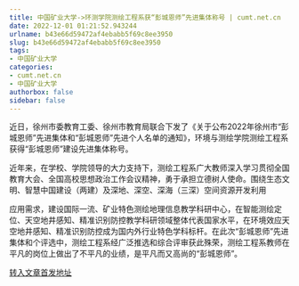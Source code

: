 ```yaml
---
title: 中国矿业大学->环测学院测绘工程系获“彭城恩师”先进集体称号 | cumt.net.cn
date: 2022-12-01 01:21:52.943244
urlname: b43e66d59472af4ebabb5f69c8ee3950
slug: b43e66d59472af4ebabb5f69c8ee3950
tags: 
- 中国矿业大学
categories:
- cumt.net.cn
- 中国矿业大学
authorbox: false
sidebar: false
---
```

近日，徐州市委教育工委、徐州市教育局联合下发了《关于公布2022年徐州市“彭城恩师”先进集体和“彭城恩师”先进个人名单的通知》，环境与测绘学院测绘工程系获得“彭城恩师”建设先进集体称号。

近年来，在学校、学院领导的大力支持下，测绘工程系广大教师深入学习贯彻全国教育大会、全国高校思想政治工作会议精神，勇于承担立德树人使命。围绕生态文明、智慧中国建设（两建）及深地、深空、深海（三深）空间资源开发利用
<!--more-->
应用需求，建设国际一流、矿业特色测绘地理信息教学科研中心，在智能测绘定位、天空地井感知、精准识别防控教学科研领域整体代表国家水平，在环境效应天空地井感知、精准识别防控成为国内外行业特色学科标杆。在此次“彭城恩师”先进集体和个评选中，测绘工程系经广泛推选和综合评审获此殊荣，测绘工程系教师在平凡的岗位上做出了不平凡的业绩，是平凡而又高尚的“彭城恩师”。



[转入文章首发地址](http://xwzx.cumt.edu.cn/b9/e5/c523a637413/page.htm)